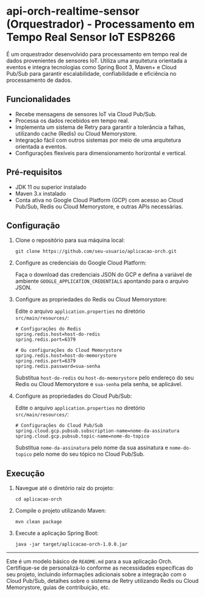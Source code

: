 # api-orch-realtime-sensor (Orquestrador) - Processamento em Tempo Real Sensor IoT ESP8266 

É um orquestrador desenvolvido para processamento em tempo real de dados provenientes de sensores IoT. Utiliza uma arquitetura orientada a eventos e integra tecnologias como Spring Boot 3, Maven+ e Cloud Pub/Sub para garantir escalabilidade, confiabilidade e eficiência no processamento de dados.

## Funcionalidades

- Recebe mensagens de sensores IoT via Cloud Pub/Sub.
- Processa os dados recebidos em tempo real.
- Implementa um sistema de Retry para garantir a tolerância a falhas, utilizando cache (Redis) ou Cloud Memorystore.
- Integração fácil com outros sistemas por meio de uma arquitetura orientada a eventos.
- Configurações flexíveis para dimensionamento horizontal e vertical.

## Pré-requisitos

- JDK 11 ou superior instalado
- Maven 3.x instalado
- Conta ativa no Google Cloud Platform (GCP) com acesso ao Cloud Pub/Sub, Redis ou Cloud Memorystore, e outras APIs necessárias.

## Configuração

1. Clone o repositório para sua máquina local:

   ```
   git clone https://github.com/seu-usuario/aplicacao-orch.git
   ```

2. Configure as credenciais do Google Cloud Platform:

   Faça o download das credenciais JSON do GCP e defina a variável de ambiente `GOOGLE_APPLICATION_CREDENTIALS` apontando para o arquivo JSON.

3. Configure as propriedades do Redis ou Cloud Memorystore:

   Edite o arquivo `application.properties` no diretório `src/main/resources/`:

   ```properties
   # Configurações do Redis
   spring.redis.host=host-do-redis
   spring.redis.port=6379

   # Ou configurações do Cloud Memorystore
   spring.redis.host=host-do-memorystore
   spring.redis.port=6379
   spring.redis.password=sua-senha
   ```

   Substitua `host-do-redis` ou `host-do-memorystore` pelo endereço do seu Redis ou Cloud Memorystore e `sua-senha` pela senha, se aplicável.

4. Configure as propriedades do Cloud Pub/Sub:

   Edite o arquivo `application.properties` no diretório `src/main/resources/`:

   ```properties
   # Configurações do Cloud Pub/Sub
   spring.cloud.gcp.pubsub.subscription-name=nome-da-assinatura
   spring.cloud.gcp.pubsub.topic-name=nome-do-topico
   ```

   Substitua `nome-da-assinatura` pelo nome da sua assinatura e `nome-do-topico` pelo nome do seu tópico no Cloud Pub/Sub.

## Execução

1. Navegue até o diretório raiz do projeto:

   ```
   cd aplicacao-orch
   ```

2. Compile o projeto utilizando Maven:

   ```
   mvn clean package
   ```

3. Execute a aplicação Spring Boot:

   ```
   java -jar target/aplicacao-orch-1.0.0.jar
   ```

---

Este é um modelo básico de `README.md` para a sua aplicação Orch. Certifique-se de personalizá-lo conforme as necessidades específicas do seu projeto, incluindo informações adicionais sobre a integração com o Cloud Pub/Sub, detalhes sobre o sistema de Retry utilizando Redis ou Cloud Memorystore, guias de contribuição, etc.

